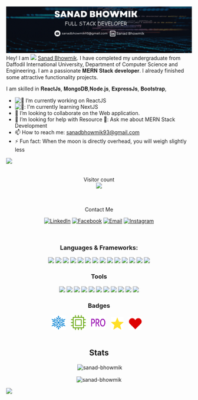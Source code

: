 ![logo](bg.gif)
Hey! I am <img src="https://media.giphy.com/media/VgCDAzcKvsR6OM0uWg/giphy.gif" width="50"> [Sanad Bhowmik](https://www.linkedin.com/in/sanad-bhowmik-366b20199/). I have completed my undergraduate from Daffodil International University, Department of Computer Science and Engineering. I am a passionate 𝐌𝐄𝐑𝐍 𝐒𝐭𝐚𝐜𝐤 𝐝𝐞𝐯𝐞𝐥𝐨𝐩𝐞𝐫. I already finished some attractive functionality projects. 

I am skilled in 𝐑𝐞𝐚𝐜𝐭𝐉𝐬, 𝐌𝐨𝐧𝐠𝐨𝐃𝐁,𝐍𝐨𝐝𝐞.𝐣𝐬, 𝐄𝐱𝐩𝐫𝐞𝐬𝐬𝐉𝐬, 𝐁𝐨𝐨𝐭𝐬𝐭𝐫𝐚𝐩,

- <img src="https://fonts.gstatic.com/s/e/notoemoji/latest/1f680/512.gif" alt="🚀" height="20">  I’m currently working on ReactJS 
- <img src="https://fonts.gstatic.com/s/e/notoemoji/latest/1f331/512.gif" alt="🌱" height="20">: I'm currently learning NextJS 
- 👯 I’m looking to collaborate on the Web application.
- 🤔 I’m looking for help with Resource 
💬: Ask me about MERN Stack Development
- 📫 How to reach me: sanadbhowmik93@gmail.com 
- ⚡ Fun fact: When the moon is directly overhead, you will weigh slightly less
<img src="https://user-images.githubusercontent.com/74038190/212284100-561aa473-3905-4a80-b561-0d28506553ee.gif" width="700">
<br><br>
<p align="center"> 
  Visitor count<br>
  <img src="https://profile-counter.glitch.me/biplob2358/count.svg" />
</p>
<br>
 <p align="center">Contact Me</P>
<p align="center">
<a href="https://www.linkedin.com/in/sanad-bhowmik-366b20199/"><img alt="LinkedIn" src="https://img.shields.io/badge/Sanad Bhwomik-linkedIn-brightgreen?style=flat-square&logo=linkedin"></a>
<a href="https://www.facebook.com/sonod.bhoumik"><img alt="Facebook" src="https://img.shields.io/badge/Sanad Bhwomik-facebook-blue?style=flat&logo=facebook"></a>
<a href="mailto:sanadbhowmik93@gmail.com"><img alt="Email" src="https://img.shields.io/badge/Email-sanadbhowmik93@gmail.com-orange?style=flat-square&logo=gmail"></a>
<a href="https://www.instagram.com/sanadbhowmik/"><img alt="Instagram" src="https://img.shields.io/badge/Sanad Bhwomik-purple?style=flat&logo=instagram"></a>
</p>

<br>

<h3 align="center">Languages & Frameworks:</h3>
<div align="center">
 <img src="https://cdn.icon-icons.com/icons2/2107/PNG/48/file_type_html_icon_130541.png"/> 
 <img src="https://cdn.icon-icons.com/icons2/2107/PNG/48/file_type_css_icon_130661.png"/> 
 <img src="https://cdn.iconscout.com/icon/free/png-48/bootstrap-7-1175254.png"/> 
 <img src="https://upload.wikimedia.org/wikipedia/commons/thumb/d/d5/Tailwind_CSS_Logo.svg/48px-Tailwind_CSS_Logo.svg.png"/>
 <img src="https://upload.wikimedia.org/wikipedia/commons/thumb/a/a7/React-icon.svg/48px-React-icon.svg.png"/> 
  <img src="https://img.icons8.com/color/48/000000/nodejs.png"/> 
  <img src="https://wsofter.ru/wp-content/uploads/2017/12/node-express.png" width="48"/> 
  <img src="https://cdn.icon-icons.com/icons2/2415/PNG/48/mongodb_plain_wordmark_logo_icon_146423.png"/>
  <img src="https://cdn.icon-icons.com/icons2/2699/PNG/48/firebase_logo_icon_171157.png"/> 
  <img src="https://karmanivero.us/assets/images/logo-vercel.png" height="48"/>
  <img src="https://cdn.icon-icons.com/icons2/2415/PNG/48/java_original_logo_icon_146458.png"/>
  <img src="https://cdn.icon-icons.com/icons2/112/PNG/48/python_18894.png"/>
  <img src="https://cdn.icon-icons.com/icons2/2415/PNG/48/c_original_logo_icon_146611.png"/>
   <img src="https://cdn.icon-icons.com/icons2/2415/PNG/48/java_original_logo_icon_146458.png"/>
</div>
<h3 align="center">Tools </h3>

<div align="center">
  <img src="https://cdn.icon-icons.com/icons2/1381/PNG/48/visualstudiocode_93981.png"/>
  <img src="https://cdn.icon-icons.com/icons2/1381/PNG/48/eclipse_94656.png"/>
  <img src="https://cdn.icon-icons.com/icons2/2667/PNG/48/jupyter_app_icon_161280.png"/>
  <img src="https://cdn.icon-icons.com/icons2/1381/PNG/48/pycharm_93936.png"/>
  <img src="https://cdn.icon-icons.com/icons2/673/PNG/48/github_icon-icons.com_60477.png"/>
  <img src="https://cdn.icon-icons.com/icons2/1381/PNG/48/git_93585.png"/>
  <img src="https://cdn.icon-icons.com/icons2/1243/PNG/48/adobephotoshopicon_84144.png"/>
  <img src="https://cdn-images-1.medium.com/max/1200/1*A6kkoOVJVpXPWewg8axc5w.png" height="48"/>
  <img src="https://cdn.icon-icons.com/icons2/2429/PNG/48/figma_logo_icon_147289.png"/> 
   <img src="https://cdn.icon-icons.com/icons2/3053/PNG/48/android_studio_macos_bigsur_icon_189484.png"/>
  <img src="https://cdn.icon-icons.com/icons2/2107/PNG/48/file_type_netlify_icon_130354.png"/>
  

</div>

<h3 align="center">Badges</h3>
<div align="center">
<a href='https://archiveprogram.github.com/'><img src='https://raw.githubusercontent.com/acervenky/animated-github-badges/master/assets/acbadge.gif' width='40' height='40'></a> <a href='https://docs.github.com/en/developers'><img src='https://raw.githubusercontent.com/acervenky/animated-github-badges/master/assets/devbadge.gif' width='40' height='40'></a> <a href='https://github.com/pricing'><img src='https://raw.githubusercontent.com/acervenky/animated-github-badges/master/assets/pro.gif' width='40' height='40'></a> <a href='https://stars.github.com/'><img src='https://raw.githubusercontent.com/acervenky/animated-github-badges/master/assets/starbadge.gif' width='35' height='35'></a> <a href='https://docs.github.com/en/github/supporting-the-open-source-community-with-github-sponsors'><img src='https://raw.githubusercontent.com/acervenky/animated-github-badges/master/assets/sponsorbadge.gif' width='35' height='35'></a> 

</div>
<br>
<h2 align="center"> Stats</h2>
<p align="center">&nbsp;<img align="center" src="https://github-readme-stats.vercel.app/api?username=sanad-bhowmik&show_icons=true&locale=en" alt="sanad-bhowmik" /></p>

<p align="center"><img align="center" src="https://github-readme-streak-stats.herokuapp.com/?user=biplob2358&theme=radical&show_icons=true" alt="sanad-bhowmik"/></p>

<img src="https://github.com/Anmol-Baranwal/Cool-GIFs-For-GitHub/assets/74038190/d48893bd-0757-481c-8d7e-ba3e163feae7" />

<br><br>
